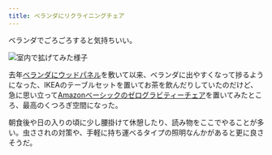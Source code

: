 ```yaml
---
title: ベランダにリクライニングチェア
---
```

ベランダでごろごろすると気持ちいい。

![](https://lh3.googleusercontent.com/docs/ADP-6oHaMmuC0qiu8Aii5TPTszgOUDPvaioT7TaXk0DVsufR4JfJhLAx7xozWLsZz20UaKZxC3NicD0ecnyHukrC33-KgoHkYuPh9tPTdqfH7QckPYbPNKUqpF0wtI_fKomVDvKXGZH2bojFl7rh5lCbDBk8u4nZ7lbRgVHrQEi0c8xQyOj8oufZhXwwyDpLBB5NCIsLDuz1UhenL57Ys6fqsOrwyg0mOikN7BZfjaaTz4gYPpOTUi2dvosLBm8FwStixoeyCmjsBzpmMY1fQLqXcqHSHb9mntwY1JDTy4_4s3ts8CbIrGrooF2QLF4xxV6EnorwD7s1fRFtFASqGnQ1NGTm2NXXlhTJmDXcIJPjkHVQCLAqJK-Dl4Sar_IGZh4vwkm8RKbZuyZ3Z6mceR5RWPestk3qV44YXhwxF9eHCtkC0K7fklFjZOR9DesMJqqUsVNMWtPRDmOprgb-MDajdZiEJ3iezVWM-271A_bu_D2sHuK7x03LvpZ4xr79nMrB1c6Ff1hq1k36JmT9qtxBXEFsfXuTo4mjxAbIxTgI0K2MniG9hWHN3iXLeLXgmMhfbV5t2FtvSexZGLLzLaRPj_QKJ1QUxZE8D41Wq_ViAFS235JbgOuRZPJhkmrTtPIUenpiisQqjuXNZcRoGRZzLJllQgwOmqHHP-35yR8QZ_zj5SyYmB4SKWuBlZQ_YT_3_0ueAjzZKTwabkazaoxk_qoCCvDMEjm-gv3N4uiwwXe9wNy-ayfeQdHuilIBh8rkJ2kIO8dYWZR0q8VymgZs31oJ9LOU8jy-49YyvtNb6_6zxHfAhM2Z8IX7wP4RZRLasqsFKLNqVIOLJJ-qFZuDWZ0Ius7dPWg9Gf2joG0QlLnxGYxLYC4yoaaOZValcttoec5LS8NrLvn-YRZmLvU0GkWnoX9bB-PwC31Ehh870l35UWKHQ-NVgfsZ-w3DH08cHo9Cst5RYnplHWlyFrx1RZaTUc8aJYc9wOomefsJ5ydJ38YDPzL-PjpWQs1Goo6U6o0Bdda-nzpGos6TG0dvY4tI5N74s1gV7AuCAtlN_R8YN-4UJG9Zv3KTH_kHhwQC6m83ZJ5h8__-AQzX_0yf4ekWoj5dcvx7HD9tZcgU-0Ktc_Qqc98YS9R6l6aO95fJjkDMaKVk0U7ojZ61sAAab1k3rOrKCeL5qWGbamr8tVHzOR7w7MlCdRsuEAv3fGjO1JtueG9SP7AkY7jOjsj5E3rlbRgO-NotAaHEYtAw3_RYruiw "室内で拡げてみた様子")

去年[ベランダにウッドパネル](https://r7kamura.com/articles/2021-09-30-wood-panel)を敷いて以来、ベランダに出やすくなって捗るようになった、IKEAのテーブルセットを置いてお茶を飲んだりしていたのだけど、急に思い立って[Amazonベーシックのゼログラビティーチェア](https://www.amazon.co.jp/dp/B0716DKHS1)を置いてみたところ、最高のくつろぎ空間になった。

朝食後や日の入りの頃に少し腰掛けて休憩したり、読み物をここでやることが多い。虫さされの対策や、手軽に持ち運べるタイプの照明なんかがあると更に良さそうだ。
